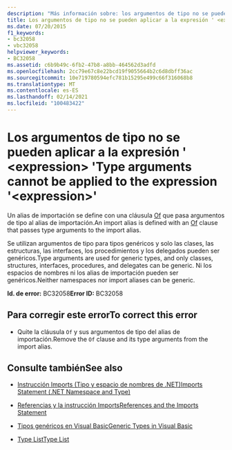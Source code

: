 ```yaml
---
description: "Más información sobre: los argumentos de tipo no se pueden aplicar a la expresión ' <expression> '"
title: Los argumentos de tipo no se pueden aplicar a la expresión ' <expression> '
ms.date: 07/20/2015
f1_keywords:
- bc32058
- vbc32058
helpviewer_keywords:
- BC32058
ms.assetid: c6b9b49c-6fb2-47b8-a8bb-464562d3adfd
ms.openlocfilehash: 2cc79e67c8e22bcd19f9055664b2c6d8dbff36ac
ms.sourcegitcommit: 10e719780594efc781b15295e499c66f316068b8
ms.translationtype: MT
ms.contentlocale: es-ES
ms.lasthandoff: 02/14/2021
ms.locfileid: "100483422"
---
```

# <a name="type-arguments-cannot-be-applied-to-the-expression-expression"></a><span data-ttu-id="c8c07-103">Los argumentos de tipo no se pueden aplicar a la expresión ' \<expression> '</span><span class="sxs-lookup"><span data-stu-id="c8c07-103">Type arguments cannot be applied to the expression '\<expression>'</span></span>

<span data-ttu-id="c8c07-104">Un alias de importación se define con una cláusula [Of](../language-reference/statements/of-clause.md) que pasa argumentos de tipo al alias de importación.</span><span class="sxs-lookup"><span data-stu-id="c8c07-104">An import alias is defined with an [Of](../language-reference/statements/of-clause.md) clause that passes type arguments to the import alias.</span></span>  
  
 <span data-ttu-id="c8c07-105">Se utilizan argumentos de tipo para tipos genéricos y solo las clases, las estructuras, las interfaces, los procedimientos y los delegados pueden ser genéricos.</span><span class="sxs-lookup"><span data-stu-id="c8c07-105">Type arguments are used for generic types, and only classes, structures, interfaces, procedures, and delegates can be generic.</span></span> <span data-ttu-id="c8c07-106">Ni los espacios de nombres ni los alias de importación pueden ser genéricos.</span><span class="sxs-lookup"><span data-stu-id="c8c07-106">Neither namespaces nor import aliases can be generic.</span></span>  
  
 <span data-ttu-id="c8c07-107">**Id. de error:** BC32058</span><span class="sxs-lookup"><span data-stu-id="c8c07-107">**Error ID:** BC32058</span></span>  
  
## <a name="to-correct-this-error"></a><span data-ttu-id="c8c07-108">Para corregir este error</span><span class="sxs-lookup"><span data-stu-id="c8c07-108">To correct this error</span></span>  
  
- <span data-ttu-id="c8c07-109">Quite la cláusula `Of` y sus argumentos de tipo del alias de importación.</span><span class="sxs-lookup"><span data-stu-id="c8c07-109">Remove the `Of` clause and its type arguments from the import alias.</span></span>  
  
## <a name="see-also"></a><span data-ttu-id="c8c07-110">Consulte también</span><span class="sxs-lookup"><span data-stu-id="c8c07-110">See also</span></span>

- [<span data-ttu-id="c8c07-111">Instrucción Imports (Tipo y espacio de nombres de .NET)</span><span class="sxs-lookup"><span data-stu-id="c8c07-111">Imports Statement (.NET Namespace and Type)</span></span>](../language-reference/statements/imports-statement-net-namespace-and-type.md)
- [<span data-ttu-id="c8c07-112">Referencias y la instrucción Imports</span><span class="sxs-lookup"><span data-stu-id="c8c07-112">References and the Imports Statement</span></span>](../programming-guide/program-structure/references-and-the-imports-statement.md)

- [<span data-ttu-id="c8c07-113">Tipos genéricos en Visual Basic</span><span class="sxs-lookup"><span data-stu-id="c8c07-113">Generic Types in Visual Basic</span></span>](../programming-guide/language-features/data-types/generic-types.md)
- [<span data-ttu-id="c8c07-114">Type List</span><span class="sxs-lookup"><span data-stu-id="c8c07-114">Type List</span></span>](../language-reference/statements/type-list.md)
